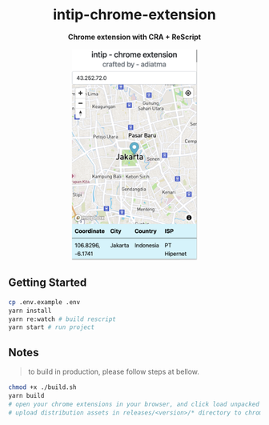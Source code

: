 <div align="center">
  <h1>intip-chrome-extension</h1>
  <strong>Chrome extension with CRA + ReScript</strong>
  <br />
  <br />
  <img src="docs/capture.png" alt="capture" width="250" />
</div>

## Getting Started

```bash
cp .env.example .env
yarn install
yarn re:watch # build rescript
yarn start # run project
```

## Notes

> to build in production, please follow steps at bellow.

```bash
chmod +x ./build.sh
yarn build
# open your chrome extensions in your browser, and click load unpacked
# upload distribution assets in releases/<version>/* directory to chrome extensions
```
